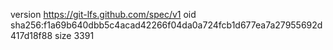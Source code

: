 version https://git-lfs.github.com/spec/v1
oid sha256:f1a69b640dbb5c4acad42266f04da0a724fcb1d677ea7a27955692d417d18f88
size 3391
